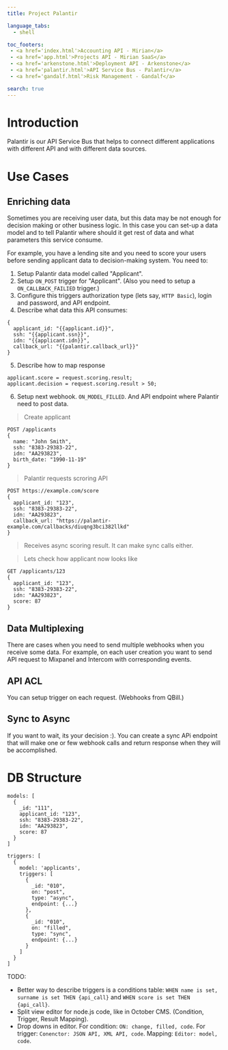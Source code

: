 ```yaml
---
title: Project Palantir

language_tabs:
  - shell

toc_footers:
 - <a href='index.html'>Accounting API - Mirian</a>
 - <a href='app.html'>Projects API - Mirian SaaS</a>
 - <a href='arkenstone.html'>Deployment API - Arkenstone</a>
 - <a href='palantir.html'>API Service Bus - Palantir</a>
 - <a href='gandalf.html'>Risk Management - Gandalf</a>

search: true
---
```


# Introduction

Palantir is our API Service Bus that helps to connect different applications with different API and with different data sources.

# Use Cases

## Enriching data

Sometimes you are receiving user data, but this data may be not enough for decision making or other business logic. In this case you can set-up a data model and to tell Palantir where should it get rest of data and what parameters this service consume.

For example, you have a lending site and you need to score your users before sending applicant data to decision-making system. You need to:

1. Setup Palantir data model called "Applicant".
2. Setup ```ON_POST``` trigger for "Applicant". (Also you need to setup a ```ON_CALLBACK_FAILIED``` trigger.)
3. Configure this triggers authorization type (lets say, ```HTTP Basic```), login and password, and API endpoint.
4. Describe what data this API consumes:
```
{
  applicant_id: "{{applicant.id}}",
  ssh: "{{applicant.ssn}}",
  idn: "{{applicant.idn}}",
  callback_url: "{{palantir.callback_url}}"
}
```
5. Describe how to map response
```
applicant.score = request.scoring.result;
applicant.decision = request.scoring.result > 50;
```
6. Setup next webhook. ```ON_MODEL_FILLED```. And API endpoint where Palantir need to post data.

> Create applicant

```
POST /applicants
{
  name: "John Smith",
  ssh: "8383-29383-22",
  idn: "AA293823",
  birth_date: "1990-11-19"
}
```

> Palantir requests scroring API

```
POST https://example.com/score
{
  applicant_id: "123",
  ssh: "8383-29383-22",
  idn: "AA293823",
  callback_url: "https://palantir-example.com/callbacks/diuqng3bci382llkd"
}
```

> Receives async scoring result. It can make sync calls either.

> Lets check how applicant now looks like

```
GET /applicants/123
{
  applicant_id: "123",
  ssh: "8383-29383-22",
  idn: "AA293823",
  score: 87
}
```

## Data Multiplexing

There are cases when you need to send multiple webhooks when you receive some data. For example, on each user creation you want to send API request to Mixpanel and Intercom with corresponding events.

## API ACL

You can setup trigger on each request. (Webhooks from QBill.)

## Sync to Async

If you want to wait, its your decision :). You can create a sync APi endpoint that will make one or few webhook calls and return response when they will be accomplished.

# DB Structure

```
models: [
  {
    _id: "111",
    applicant_id: "123",
    ssh: "8383-29383-22",
    idn: "AA293823",
    score: 87
  }
]

triggers: [
  {
    model: 'applicants',
    triggers: [
      {
        _id: "010",
        on: "post",
        type: "async",
        endpoint: {...}
      },
      {
        _id: "010",
        on: "filled",
        type: "sync",
        endpoint: {...}
      }
    ]
  }
]
```

TODO:

- Better way to describe triggers is a conditions table: ```WHEN name is set, surname is set THEN {api_call}``` and ```WHEN score is set THEN {api_call}```.
- Split view editor for node.js code, like in October CMS. (Condition, Trigger, Result Mapping).
- Drop downs in editor. For condition: ```ON: change, filled, code```. For trigger: ```Conenctor: JSON API, XML API, code```. Mapping: ```Editor: model, code```.
